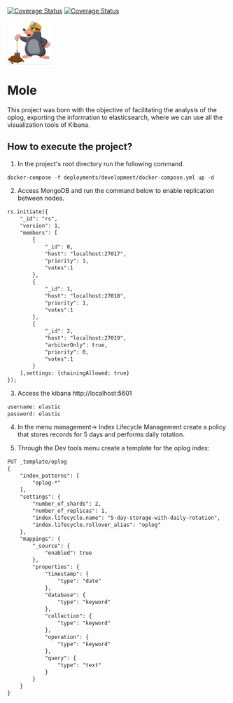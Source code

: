 [![Coverage Status](https://goreportcard.com/badge/github.com/involvestecnologia/mole)](https://goreportcard.com/report/github.com/involvestecnologia/mole)
[![Coverage Status](https://coveralls.io/repos/github/involvestecnologia/mole/badge.svg)](https://coveralls.io/github/involvestecnologia/mole)


<img src="./icon.png" width="100" height="100">  
  
# Mole

This project was born with the objective of facilitating the analysis of the oplog, exporting the information to elasticsearch, where we can use all the visualization tools of Kibana.

## How to execute the project?

1. In the project's root directory run the following command.

```
docker-compose -f deployments/development/docker-compose.yml up -d
```

2. Access MongoDB and run the command below to enable replication between nodes.

```
rs.initiate({
    "_id": "rs",
    "version": 1,
    "members": [
        {
            "_id": 0,
            "host": "localhost:27017",
            "priority": 1,
            "votes":1
        },
        {
            "_id": 1,
            "host": "localhost:27018",
            "priority": 1,
            "votes":1
        },
        {
            "_id": 2,
            "host": "localhost:27019",
            "arbiterOnly": true,
            "priority": 0,
            "votes":1
        }
    ],settings: {chainingAllowed: true}
});
```

3. Access the kibana http://localhost:5601

```
username: elastic
password: elastic
```

4. In the menu management-> Index Lifecycle Management create a policy that stores records for 5 days and performs daily rotation.

 

5. Through the Dev tools menu create a template for the oplog index:

```
PUT _template/oplog
{
    "index_patterns": [
        "oplog-*"
    ],
    "settings": {
        "number_of_shards": 2,
        "number_of_replicas": 1,
        "index.lifecycle.name": "5-day-storage-with-daily-rotation",
        "index.lifecycle.rollover_alias": "oplog"
    },
    "mappings": {
        "_source": {
            "enabled": true
        },
        "properties": {
            "timestamp": {
                "type": "date"
            },
            "database": {
                "type": "keyword"
            },
            "collection": {
                "type": "keyword"
            },
            "operation": {
                "type": "keyword"
            },
            "query": {
                "type": "text"
            }
        }
    }
}
```
